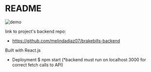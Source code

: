# README


![demo](brakebillsReadmeDemo.gif)

link to project's backend repo: 
- https://github.com/melindadiaz07/brakebills-backend




Built with React.js

* Deployment
$ npm start
(*backend must run on localhost 3000 for correct fetch calls to API)

